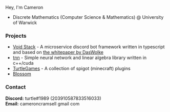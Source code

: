 Hey, I'm Cameron
* Discrete Mathematics (Computer Science & Mathematics) @ University of Warwick

### Projects
* [Void Stack](https://github.com/glitchedturtle/void-gateway) - A microservice discord bot framework written in typescript and based on [the whitepaper by DasWolke](https://gist.github.com/DasWolke/c9d7dfe6a78445011162a12abd32091d)
* [tnn](https://github.com/glitchedturtle/tnn) - Simple neural network and linear algebra library written in c++/cuda
* [TurtleGames](https://github.com/MineTurtleGames) - A collection of spigot (minecraft) plugins
* [Blossom](https://github.com/glitchedturtle/blossom)

### Contact
**Discord:** turtle#1989 (203910587833516033)  
**Email:** cameroncramsell gmail com

